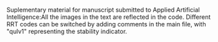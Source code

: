 Suplementary material for manuscript submitted to Applied Artificial Intelligence:All the images in the text are reflected in the code. Different RRT codes can be switched by adding comments in the main file, with "qulv1" representing the stability indicator.
